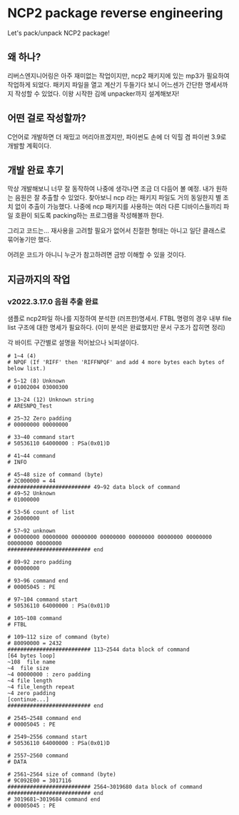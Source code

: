 # NCP2 package reverse engineering
Let's pack/unpack NCP2 package!

## 왜 하나?
리버스엔지니어링은 아주 재미없는 작업이지만, ncp2 패키지에 있는 mp3가 필요하여 작업하게 되었다.
패키지 파일을 열고 계산기 두들기다 보니 어느센가 간단한 명세서까지 작성할 수 있었다.
이왕 시작한 김에 unpacker까지 설계해보자!

## 어떤 걸로 작성할까?
C언어로 개발하면 더 재밌고 머리아프겠지만, 파이썬도 손에 더 익힐 겸 파이썬 3.9로 개발할 계획이다.

## 개발 완료 후기
막상 개발해보니 너무 잘 동작하여 나중에 생각나면 조금 더 다듬어 볼 예정.
내가 원하는 음원은 잘 추출할 수 있었다. 찾아보니 ncp 라는 패키지 파일도 거의 동일한지 별 조치 없이 추출이 가능했다.
나중에 ncp 패키지를 사용하는 여러 다른 디바이스들끼리 파일 호환이 되도록 packing하는 프로그램을 작성해볼까 한다.

그리고 코드는... 재사용을 고려할 필요가 없어서 친절한 형태는 아니고 일단 클래스로 묶어놓기만 했다.


어려운 코드가 아니니 누군가 참고하려면 금방 이해할 수 있을 것이다.

## 지금까지의 작업
### v2022.3.17.0 음원 추출 완료
샘플로 ncp2파일 하나를 지정하여 분석한 (러프한)명세서.
FTBL 명령의 경우 내부 file list 구조에 대한 명세가 필요하다. (이미 분석은 완료했지만 문서 구조가 잡히면 정리)

각 바이트 구간별로 설명을 적어놨으나 뇌피셜이다.
```
# 1~4 (4)
# NPQF (If 'RIFF' then 'RIFFNPQF' and add 4 more bytes each bytes of below list.)

# 5~12 (8) Unknown
# 01002004 03000300

# 13~24 (12) Unknown string
# ARESNPQ_Test

# 25~32 Zero padding
# 00000000 00000000

# 33~40 command start
# 50536110 64000000 : PSa(0x01)D

# 41~44 command
# INFO

# 45~48 size of command (byte)
# 2C000000 = 44
########################## 49~92 data block of command
# 49~52 Unknown
# 01000000

# 53~56 count of list
# 26000000

# 57~92 unknown
# 00000000 00000000 00000000 00000000 00000000 00000000 00000000 00000000 00000000
########################## end

# 89~92 zero padding
# 00000000

# 93~96 command end
# 00005045 : PE

# 97~104 command start
# 50536110 64000000 : PSa(0x01)D

# 105~108 command
# FTBL

# 109~112 size of command (byte)
# 80090000 = 2432
########################## 113~2544 data block of command 
[64 bytes loop]
~108  file name
~4  file size
~4 00000000 : zero padding
~4 file length
~4 file_length repeat
~4 zero padding
[continue...]
########################## end

# 2545~2548 command end
# 00005045 : PE

# 2549~2556 command start
# 50536110 64000000 : PSa(0x01)D

# 2557~2560 command
# DATA

# 2561~2564 size of command (byte)
# 9C092E00 = 3017116
########################## 2564~3019680 data block of command
########################## end
# 3019681~3019684 command end
# 00005045 : PE

```

